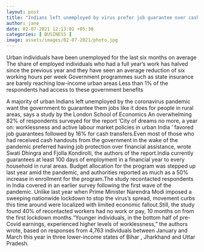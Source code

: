 ```yaml
---
layout: post
title: "Indians left unemployed by virus prefer job guarantee over cash handouts, LSE study says"
author: jane 
date: 02-07-2021 12:13:02 +05:30 
categories: [ BUSINESS ] 
image: assets/images/02-07-2021/photo.jpg
---
```

Urban individuals have been unemployed for the last six months on average The share of employed individuals who had a full year’s work has halved since the previous year and they have seen an average reduction of six working hours per week Government programmes such as state insurance are barely reaching low-income urban areas Less than 1% of the respondents had access to these government benefits

A majority of urban Indians left unemployed by the coronavirus pandemic want the government to guarantee them jobs like it does for people in rural areas, says a study by the London School of Economics An overwhelming 82% of respondents surveyed for the report ‘City of dreams no more, a year on: worklessness and active labour market policies in urban India ’ favored job guarantees followed by 16% for cash transfers.Even most of those who had received cash handouts from the government in the wake of the pandemic preferred having job protection over financial assistance, wrote Swati Dhingra and Fjolla Kondirolli, the authors of the report.India currently guarantees at least 100 days of employment in a financial year to every household in rural areas. Budget allocation for the program was stepped up last year amid the pandemic, and authorities reported as much as a 50% increase in enrollment for the program.The study recontacted respondents in India covered in an earlier survey following the first wave of the pandemic. Unlike last year when Prime Minister Narendra Modi imposed a sweeping nationwide lockdown to stop the virus’s spread, movement curbs this time around were localized with limited economic fallout.Still, the study found 40% of recontacted workers had no work or pay, 10 months on from the first lockdown months.“Younger individuals, in the bottom half of pre-Covid earnings, experienced higher levels of worklessness,” the authors wrote, based on responses from 4,763 individuals between January and March this year in three lower-income states of Bihar , Jharkhand and Uttar Pradesh.